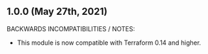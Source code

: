 ## 1.0.0 (May 27th, 2021)

BACKWARDS INCOMPATIBILITIES / NOTES:

* This module is now compatible with Terraform 0.14 and higher.
